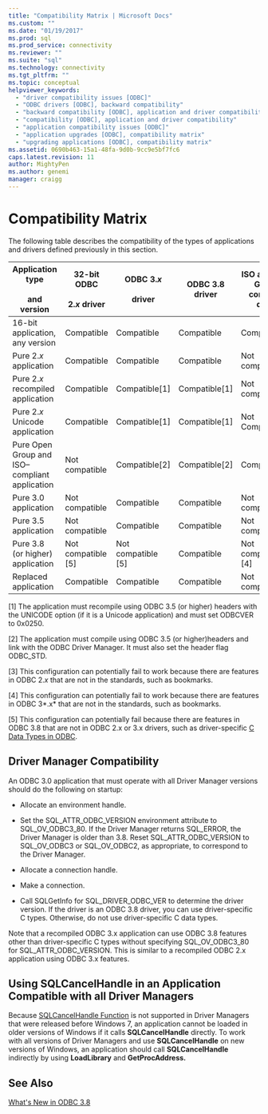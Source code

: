 ```yaml
---
title: "Compatibility Matrix | Microsoft Docs"
ms.custom: ""
ms.date: "01/19/2017"
ms.prod: sql
ms.prod_service: connectivity
ms.reviewer: ""
ms.suite: "sql"
ms.technology: connectivity
ms.tgt_pltfrm: ""
ms.topic: conceptual
helpviewer_keywords: 
  - "driver compatibility issues [ODBC]"
  - "ODBC drivers [ODBC], backward compatibility"
  - "backward compatibility [ODBC], application and driver compatibility"
  - "compatibility [ODBC], application and driver compatibility"
  - "application compatibility issues [ODBC]"
  - "application upgrades [ODBC], compatibility matrix"
  - "upgrading applications [ODBC], compatibility matrix"
ms.assetid: 0690b463-15a1-48fa-9d0b-9cc9e5bf7fc6
caps.latest.revision: 11
author: MightyPen
ms.author: genemi
manager: craigg
---
```

# Compatibility Matrix
The following table describes the compatibility of the types of applications and drivers defined previously in this section.  
  
|Application type<br /><br /> and version|32-bit ODBC<br /><br /> 2.*x* driver|ODBC 3.*x*<br /><br /> driver|ODBC 3.8 driver|ISO and Open Group–compliant driver|  
|--------------------------------------|-----------------------------------|---------------------------|---------------------|-----------------------------------------|  
|16-bit application, any version|Compatible|Compatible|Compatible|Compatible|  
|Pure 2.*x* application|Compatible|Compatible|Compatible|Not compatible[3]|  
|Pure 2.*x* recompiled application|Compatible|Compatible[1]|Compatible[1]|Not compatible[3]|  
|Pure 2.*x* Unicode application|Compatible|Compatible[1]|Compatible[1]|Not Compatible[3]|  
|Pure Open Group and ISO–compliant application|Not compatible|Compatible[2]|Compatible[2]|Compatible[2]|  
|Pure 3.0 application|Not compatible|Compatible|Compatible|Not compatible[4]|  
|Pure 3.5 application|Not compatible|Compatible|Compatible|Not compatible[4]|  
|Pure 3.8 (or higher) application|Not compatible [5]|Not compatible [5]|Compatible|Not compatible [4]|  
|Replaced application|Compatible|Compatible|Compatible|Not compatible[3]|  
  
 [1]   The application must recompile using ODBC 3.5 (or higher) headers with the UNICODE option (if it is a Unicode application) and must set ODBCVER to 0x0250.  
  
 [2]   The application must compile using ODBC 3.5 (or higher)headers and link with the ODBC Driver Manager. It must also set the header flag ODBC_STD.  
  
 [3]   This configuration can potentially fail to work because there are features in ODBC 2.*x* that are not in the standards, such as bookmarks.  
  
 [4]   This configuration can potentially fail to work because there are features in ODBC 3*.x* that are not in the standards, such as bookmarks.  
  
 [5]   This configuration can potentially fail because there are features in ODBC 3.8 that are not in ODBC 2.x or 3.x drivers, such as driver-specific [C Data Types in ODBC](../../../odbc/reference/develop-app/c-data-types-in-odbc.md).  
  
## Driver Manager Compatibility  
 An ODBC 3.0 application that must operate with all Driver Manager versions should do the following on startup:  
  
-   Allocate an environment handle.  
  
-   Set the SQL_ATTR_ODBC_VERSION environment attribute to SQL_OV_ODBC3_80. If the Driver Manager returns SQL_ERROR, the Driver Manager is older than 3.8. Reset SQL_ATTR_ODBC_VERSION to SQL_OV_ODBC3 or SQL_OV_ODBC2, as appropriate, to correspond to the Driver Manager.  
  
-   Allocate a connection handle.  
  
-   Make a connection.  
  
-   Call SQLGetInfo for SQL_DRIVER_ODBC_VER to determine the driver version. If the driver is an ODBC 3.8 driver, you can use driver-specific C types. Otherwise, do not use driver-specific C data types.  
  
 Note that a recompiled ODBC 3.x application can use ODBC 3.8 features other than driver-specific C types without specifying SQL_OV_ODBC3_80 for SQL_ATTR_ODBC_VERSION. This is similar to a recompiled ODBC 2.x application using ODBC 3.x features.  
  
## Using SQLCancelHandle in an Application Compatible with all Driver Managers  
 Because [SQLCancelHandle Function](../../../odbc/reference/syntax/sqlcancelhandle-function.md) is not supported in Driver Managers that were released before Windows 7, an application cannot be loaded in older versions of Windows if it calls **SQLCancelHandle** directly. To work with all versions of Driver Managers and use **SQLCancelHandle** on new versions of Windows, an application should call **SQLCancelHandle** indirectly by using **LoadLibrary** and **GetProcAddress.**  
  
## See Also  
 [What's New in ODBC 3.8](../../../odbc/reference/what-s-new-in-odbc-3-8.md)
